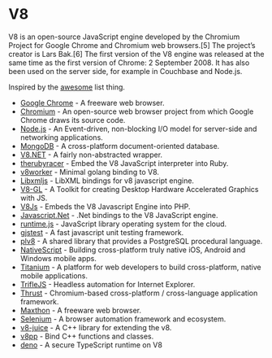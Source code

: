# V8 

V8 is an open-source JavaScript engine developed by the Chromium Project for Google Chrome and Chromium web browsers.[5] The project’s creator is Lars Bak.[6] The first version of the V8 engine was released at the same time as the first version of Chrome: 2 September 2008. It has also been used on the server side, for example in Couchbase and Node.js.
 

  
Inspired by the [awesome](https://github.com/sindresorhus/awesome) list thing.

*   [Google Chrome](https://www.google.com/chrome/browser/desktop) - A freeware web browser.
*   [Chromium](https://www.chromium.org) - An open-source web browser project from which Google Chrome draws its source code.
*   [Node.js](https://github.com/joyent/node) - An Event-driven, non-blocking I/O model for server-side and networking applications.
*   [MongoDB](https://github.com/mongodb/mongo) - A cross-platform document-oriented database.
*   [V8.NET](https://v8dotnet.codeplex.com) - A fairly non-abstracted wrapper.
*   [therubyracer](https://github.com/cowboyd/therubyracer) - Embed the V8 JavaScript interpreter into Ruby.
*   [v8worker](https://github.com/ry/v8worker) - Minimal golang binding to V8.
*   [Libxmljs](https://github.com/polotek/libxmljs) - LibXML bindings for v8 javascript engine.
*   [V8-GL](https://github.com/philogb/v8-gl) - A Toolkit for creating Desktop Hardware Accelerated Graphics with JS.
*   [V8Js](https://github.com/preillyme/v8js) - Embeds the V8 Javascript Engine into PHP.
*   [Javascript.Net](https://github.com/JavascriptNet/Javascript.Net) - .Net bindings to the V8 JavaScript engine.
*   [runtime.js](https://github.com/runtimejs/runtime) - JavaScript library operating system for the cloud.
*   [gjstest](https://github.com/google/gjstest) - A fast javascript unit testing framework.
*   [plv8](https://github.com/plv8/plv8) - A shared library that provides a PostgreSQL procedural language.
*   [NativeScript](https://github.com/NativeScript/NativeScript) - Building cross-platform truly native iOS, Android and Windows mobile apps.
*   [Titanium](https://github.com/appcelerator/titanium_mobile) - A platform for web developers to build cross-platform, native mobile applications.
*   [TrifleJS](https://github.com/sdesalas/trifleJS) - Headless automation for Internet Explorer.
*   [Thrust](https://github.com/breach/thrust) - Chromium-based cross-platform / cross-language application framework.
*   [Maxthon](http://www.maxthon.com) - A freeware web browser.
*   [Selenium](https://github.com/SeleniumHQ/selenium) - A browser automation framework and ecosystem.
*   [v8-juice](https://code.google.com/p/v8-juice) - A C++ library for extending the v8.
*   [v8pp](https://github.com/pmed/v8pp) - Bind C++ functions and classes.
*   [deno](https://github.com/denoland/deno) - A secure TypeScript runtime on V8